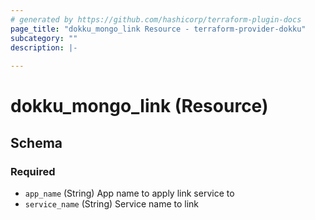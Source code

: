 ```yaml
---
# generated by https://github.com/hashicorp/terraform-plugin-docs
page_title: "dokku_mongo_link Resource - terraform-provider-dokku"
subcategory: ""
description: |-
  
---
```


# dokku_mongo_link (Resource)





<!-- schema generated by tfplugindocs -->
## Schema

### Required

- `app_name` (String) App name to apply link service to
- `service_name` (String) Service name to link


